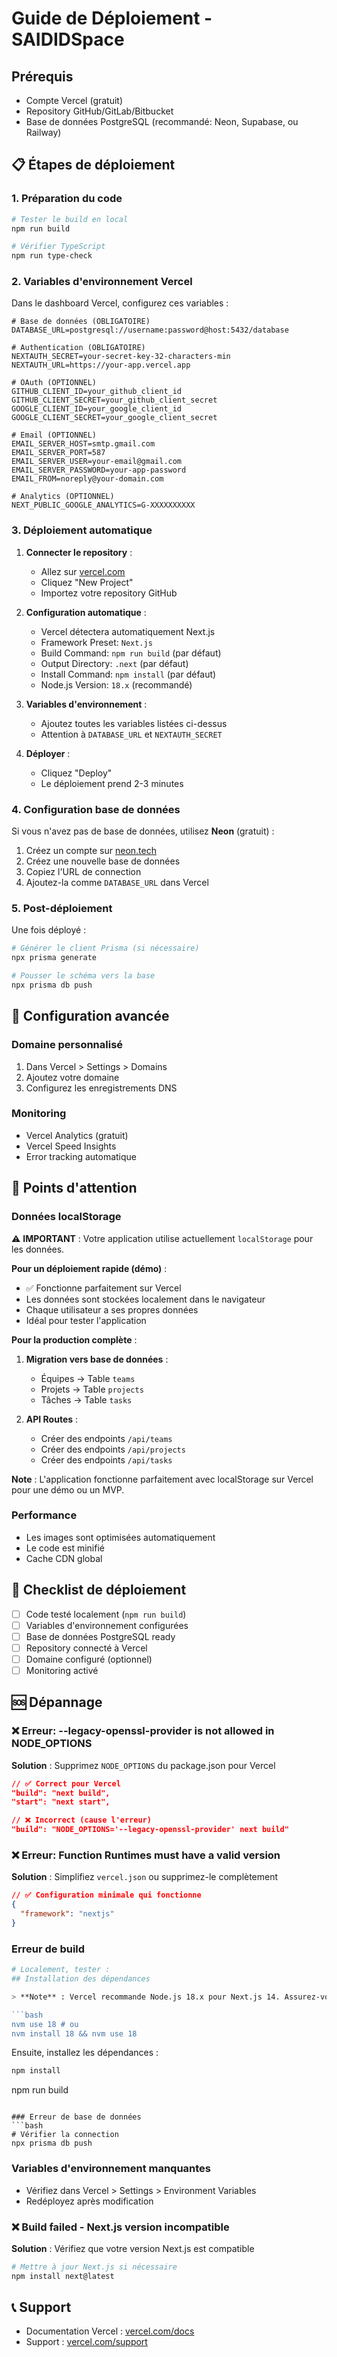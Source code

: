 # Guide de Déploiement - SAIDIDSpace

## Prérequis
- Compte Vercel (gratuit)
- Repository GitHub/GitLab/Bitbucket
- Base de données PostgreSQL (recommandé: Neon, Supabase, ou Railway)

## 📋 Étapes de déploiement

### 1. Préparation du code
```bash
# Tester le build en local
npm run build

# Vérifier TypeScript
npm run type-check
```

### 2. Variables d'environnement Vercel

Dans le dashboard Vercel, configurez ces variables :

```env
# Base de données (OBLIGATOIRE)
DATABASE_URL=postgresql://username:password@host:5432/database

# Authentication (OBLIGATOIRE)
NEXTAUTH_SECRET=your-secret-key-32-characters-min
NEXTAUTH_URL=https://your-app.vercel.app

# OAuth (OPTIONNEL)
GITHUB_CLIENT_ID=your_github_client_id
GITHUB_CLIENT_SECRET=your_github_client_secret
GOOGLE_CLIENT_ID=your_google_client_id
GOOGLE_CLIENT_SECRET=your_google_client_secret

# Email (OPTIONNEL)
EMAIL_SERVER_HOST=smtp.gmail.com
EMAIL_SERVER_PORT=587
EMAIL_SERVER_USER=your-email@gmail.com
EMAIL_SERVER_PASSWORD=your-app-password
EMAIL_FROM=noreply@your-domain.com

# Analytics (OPTIONNEL)
NEXT_PUBLIC_GOOGLE_ANALYTICS=G-XXXXXXXXXX
```

### 3. Déploiement automatique

1. **Connecter le repository** :
   - Allez sur [vercel.com](https://vercel.com)
   - Cliquez "New Project"
   - Importez votre repository GitHub

2. **Configuration automatique** :
   - Vercel détectera automatiquement Next.js
   - Framework Preset: `Next.js`
   - Build Command: `npm run build` (par défaut)
   - Output Directory: `.next` (par défaut)
   - Install Command: `npm install` (par défaut)
   - Node.js Version: `18.x` (recommandé)

3. **Variables d'environnement** :
   - Ajoutez toutes les variables listées ci-dessus
   - Attention à `DATABASE_URL` et `NEXTAUTH_SECRET`

4. **Déployer** :
   - Cliquez "Deploy"
   - Le déploiement prend 2-3 minutes

### 4. Configuration base de données

Si vous n'avez pas de base de données, utilisez **Neon** (gratuit) :

1. Créez un compte sur [neon.tech](https://neon.tech)
2. Créez une nouvelle base de données
3. Copiez l'URL de connection
4. Ajoutez-la comme `DATABASE_URL` dans Vercel

### 5. Post-déploiement

Une fois déployé :
```bash
# Générer le client Prisma (si nécessaire)
npx prisma generate

# Pousser le schéma vers la base
npx prisma db push
```

## 🔧 Configuration avancée

### Domaine personnalisé
1. Dans Vercel > Settings > Domains
2. Ajoutez votre domaine
3. Configurez les enregistrements DNS

### Monitoring
- Vercel Analytics (gratuit)
- Vercel Speed Insights
- Error tracking automatique

## 🚨 Points d'attention

### Données localStorage
⚠️ **IMPORTANT** : Votre application utilise actuellement `localStorage` pour les données.

**Pour un déploiement rapide (démo)** :
- ✅ Fonctionne parfaitement sur Vercel
- Les données sont stockées localement dans le navigateur
- Chaque utilisateur a ses propres données
- Idéal pour tester l'application

**Pour la production complète** :
1. **Migration vers base de données** :
   - Équipes → Table `teams`
   - Projets → Table `projects` 
   - Tâches → Table `tasks`

2. **API Routes** :
   - Créer des endpoints `/api/teams`
   - Créer des endpoints `/api/projects`
   - Créer des endpoints `/api/tasks`

**Note** : L'application fonctionne parfaitement avec localStorage sur Vercel pour une démo ou un MVP.

### Performance
- Les images sont optimisées automatiquement
- Le code est minifié
- Cache CDN global

## 🎯 Checklist de déploiement

- [ ] Code testé localement (`npm run build`)
- [ ] Variables d'environnement configurées
- [ ] Base de données PostgreSQL ready
- [ ] Repository connecté à Vercel
- [ ] Domaine configuré (optionnel)
- [ ] Monitoring activé

## 🆘 Dépannage

### ❌ Erreur: --legacy-openssl-provider is not allowed in NODE_OPTIONS
**Solution** : Supprimez `NODE_OPTIONS` du package.json pour Vercel
```json
// ✅ Correct pour Vercel
"build": "next build",
"start": "next start",

// ❌ Incorrect (cause l'erreur)
"build": "NODE_OPTIONS='--legacy-openssl-provider' next build"
```

### ❌ Erreur: Function Runtimes must have a valid version
**Solution** : Simplifiez `vercel.json` ou supprimez-le complètement
```json
// ✅ Configuration minimale qui fonctionne
{
  "framework": "nextjs"
}
```

### Erreur de build
```bash
# Localement, tester :
## Installation des dépendances

> **Note** : Vercel recommande Node.js 18.x pour Next.js 14. Assurez-vous d'utiliser la bonne version localement :

```bash
nvm use 18 # ou
nvm install 18 && nvm use 18
```

Ensuite, installez les dépendances :

```bash
npm install
```
npm run build
```

### Erreur de base de données
```bash
# Vérifier la connection
npx prisma db push
```

### Variables d'environnement manquantes
- Vérifiez dans Vercel > Settings > Environment Variables
- Redéployez après modification

### ❌ Build failed - Next.js version incompatible
**Solution** : Vérifiez que votre version Next.js est compatible
```bash
# Mettre à jour Next.js si nécessaire
npm install next@latest
```

## 📞 Support
- Documentation Vercel : [vercel.com/docs](https://vercel.com/docs)
- Support : [vercel.com/support](https://vercel.com/support)
